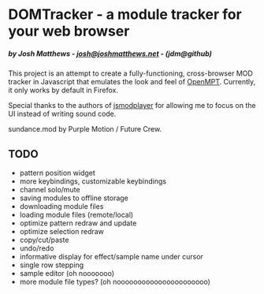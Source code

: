# DOMTracker - a module tracker for your web browser #
##### by Josh Matthews - josh@joshmatthews.net - (jdm@github) #####

This project is an attempt to create a fully-functioning, cross-browser MOD tracker in Javascript that
emulates the look and feel of [OpenMPT](http://www.modplug.com/trackerinfo.html). Currently, it only works by default in Firefox.

Special thanks to the authors of [jsmodplayer](https://github.com/sneilan/jsmodplayer) for allowing
me to focus on the UI instead of writing sound code.

sundance.mod by Purple Motion / Future Crew.

## TODO ##

- pattern position widget
- more keybindings, customizable keybindings
- channel solo/mute
- saving modules to offline storage
- downloading module files
- loading module files (remote/local)
- optimize pattern redraw and update
- optimize selection redraw
- copy/cut/paste
- undo/redo
- informative display for effect/sample name under cursor
- single row stepping
- sample editor (oh nooooooo)
- more module file types? (oh noooooooooooooooooooooo)
